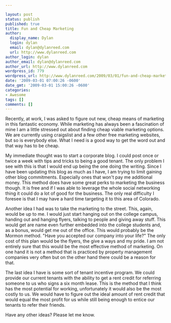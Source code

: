```yaml
---

layout: post
status: publish
published: true
title: Fun and Cheap Marketing
author:
  display_name: Dylan
  login: dylan
  email: dylan@dylanreed.com
  url: http://www.dylanreed.com
author_login: dylan
author_email: dylan@dylanreed.com
author_url: http://www.dylanreed.com
wordpress_id: 779
wordpress_url: http://www.dylanreed.com/2009/03/01/fun-and-cheap-marketing/
date: '2009-03-01 07:00:26 -0600'
date_gmt: '2009-03-01 15:00:26 -0600'
categories:
- Awesome
tags: []
comments: []
---
```


Recently, at work, I was asked to figure out new, cheap means of marketing in this fantastic economy. While marketing has always been a fascination of mine I am a little stressed out about finding cheap viable marketing options. We are currently using craigslist and a few other free marketing websites, but so is everybody else. What I need is a good way to get the word out and that way has to be cheap. 

My immediate thought was to start a corporate blog. I could post once or twice a week with tips and tricks to being a good tenant. The only problem I see with this is that I would end up being the one doing the writing. Since I have been updating this blog as much as I have, I am trying to limit gaining other blog commitments. Especially ones that won't pay me additional money. This method does have some great perks to marketing the business though. It is free and if I was able to leverage the whole social networking thing it could do a lot of good for the business. The only real difficulty I foresee is that I may have a hard time targeting it to this area of Colorado. 

Another idea I had was to take the marketing to the street. This, again, would be up to me. I would just start hanging out on the college campus, handing out and hanging flyers, talking to people and giving away stuff. This would get are name even further embedded into the college students and, as a bonus, would get me out of the office. This would probably be the Mormon method. "Have you accepted our company into your life?" The only cost of this plan would be the flyers, the give a ways and my pride. I am not entirely sure that this would be the most effective method of marketing. On one hand it is not a method that is practiced by property management companies very often but on the other hand there could be a reason for that.

The last idea I have is some sort of tenant incentive program. We could provide our current tenants with the ability to get a rent credit for referring someone to us who signs a six month lease. This is the method that I think has the most potential for working, unfortunately it would also be the most costly to us. We would have to figure out the ideal amount of rent credit that would equal the most profit for us while still being enough to entice our tenants to refer their friends. 

Have any other ideas? Please let me know. 
